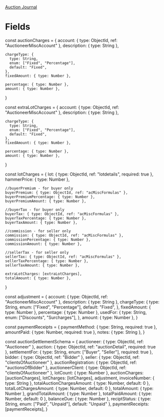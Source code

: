 [Auction Journal](../../README.md)

# Fields

const auctionCharges =
{
account: { type: ObjectId, ref: "AuctioneerMiscAccount" },
description: { type: String },

    chargeType: {
      type: String,
      enum: ["Fixed", "Percentage"],
      default: "Fixed",
    },
    fixedAmount: { type: Number },

    percentage: { type: Number },
    amount: { type: Number },

}

const extraLotCharges =
{
account: { type: ObjectId, ref: "AuctioneerMiscAccount" },
description: { type: String },

    chargeType: {
      type: String,
      enum: ["Fixed", "Percentage"],
      default: "Fixed",
    },
    fixedAmount: { type: Number },

    percentage: { type: Number },
    amount: { type: Number },

}

const lotCharges =
{
lot: { type: ObjectId, ref: "lotdetails", required: true },
hammerPrice: { type: Number },

    //buyerPremium - for buyer only
    buyerPremium: { type: ObjectId, ref: "acMiscFormulas" },
    buyerPremiumPercentage: { type: Number },
    buyerPremiumAmount: { type: Number },

    //buyerTax - for buyer only
    buyerTax: { type: ObjectId, ref: "acMiscFormulas" },
    buyerTaxPercentage: { type: Number },
    buyerTaxAmount: { type: Number },

    //commission - for seller only
    commission: { type: ObjectId, ref: "acMiscFormulas" },
    commissionPercentage: { type: Number },
    commissionAmount: { type: Number },

    //sellerTax - for seller only
    sellerTax: { type: ObjectId, ref: "acMiscFormulas" },
    sellerTaxPercentage: { type: Number },
    sellerTaxAmount: { type: Number },

    extraLotCharges: [extraLotCharges],
    totalAmount: { type: Number },

}

const adjustment =
{
account: { type: ObjectId, ref: "AuctioneerMiscAccount" },
description: { type: String },
chargeType: {
type: String,
enum: ["Fixed", "Percentage"],
default: "Fixed",
},
fixedAmount: { type: Number },
percentage: { type: Number },
usedFor: {
type: String,
enum: ["Discounts", "Surcharges"],
},
amount: { type: Number },
}

const paymentReceipts =
{
paymentMethod: { type: String, required: true },
amountPaid: { type: Number, required: true },
notes: { type: String },
}

const auctionSettlementSchema =
{
auctioneer: { type: ObjectId, ref: "Auctioneer" },
auction: { type: ObjectId, ref: "auctionDetail", required: true },
settlementFor: { type: String, enum: ["Buyer", "Seller"], required: true },
bidder: { type: ObjectId, ref: "Bidder" },
seller: { type: ObjectId, ref: "clientsOfAuctioneer" },
auctionRegistration: { type: ObjectId, ref: "auctionsOfBidder" },
auctioneerClient: { type: ObjectId, ref: "clientsOfAuctioneer" },
lotCount: { type: Number },
auctionCharges: [auctionCharges],
lotCharges: [lotCharges],
adjustment,
invoiceNumber: { type: String },
totalAuctionChargesAmount: { type: Number, default: 0 },
totalLotChargesAmount: { type: Number, default: 0 },
totalAmount: { type: Number },
grandTotalAmount: { type: Number },
totalPaidAmount: { type: Number, default: 0 },
balanceDue: { type: Number },
reciptStatus: { type: String, enum: ["Paid", "Unpaid"], default: "Unpaid" },
paymentReceipts: [paymentReceipts],
}
